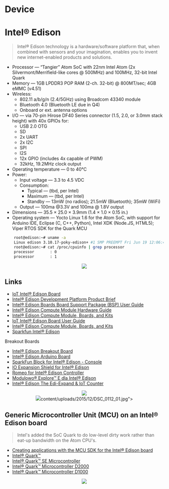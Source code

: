 # Device

# Intel® Edison

> Intel® Edison technology is a hardware/software platform that, when combined with sensors and your imagination, enables you to invent new internet-enabled products and solutions.

- Processor — “Tangier” Atom SoC with 22nm Intel Atom (2x Silvermont/Merrifield-like cores @ 500MHz) and 100MHz, 32-bit Intel Quark
- Memory — 1GB LPDDR3 POP RAM (2-ch. 32-bit) @ 800MT/sec; 4GB eMMC (v4.51)
- Wireless:
  - 802.11 a/b/g/n (2.4/5GHz) using Broadcom 43340 module
  - Bluetooth 4.0 (Bluetooth LE due in Q4)
  - Onboard or ext. antenna options
- I/O — via 70-pin Hirose DF40 Series connector (1.5, 2.0, or 3.0mm stack height) with 40x GPIOs for:
  - USB 2.0 OTG
  - SD
  - 2x UART
  - 2x I2C
  - SPI
  - I2S
  - 12x GPIO (includes 4x capable of PWM)
  - 32kHz, 19.2MHz clock output
- Operating temperature — 0 to 40°C
- Power:
  - Input voltage — 3.3 to 4.5 VDC
  - Consumption:
    - Typical — (tbd, per Intel)
    - Maximum — (tbd, per Intel)
    - Standby — 13mW (no radios); 21.5mW (Bluetooth); 35mW (WiFi)
  - Output — 100ma @3.3V and 100ma @ 1.8V output
- Dimensions — 35.5 × 25.0 × 3.9mm (1.4 × 1.0 × 0.15 in.)
- Operating system — Yocto Linux 1.6 for the Atom SoC, with support for Arduino IDE, Eclipse (C, C++, Python), Intel XDK (Node.JS, HTML5); Viper RTOS SDK for the Quark MCU

```sh
    root@edison:~# uname -a
    Linux edison 3.10.17-poky-edison+ #1 SMP PREEMPT Fri Jun 19 12:06:40 CEST 2015 i686 GNU/Linux
    root@edison:~# cat /proc/cpuinfo | grep processor
    processor       : 0
    processor       : 1
```

<center><img src="https://cdn.sparkfun.com//assets/parts/1/0/0/1/1/SparkFun_Edison_Boards-14.jpg"></center>

## Links

- [IoT Intel® Edison Board](https://software.intel.com/en-us/iot/hardware/edison)
- [Intel® Edison Development Platform Product Brief](http://download.intel.com/support/edison/sb/edison_pb_331179002.pdf)
- [Intel® Edison Boards Board Support Package (BSP) User Guide](http://www.intel.com/support/edison/sb/CS-035278.htm)
- [Intel® Edison Compute Module Hardware Guide](http://download.intel.com/support/edison/sb/edisonmodule_hg_331189004.pdf)
- [Intel® Edison Compute Module, Boards, and Kits](http://www.intel.com/content/www/us/en/do-it-yourself/edison.html)
- [IoT Intel® Edison Board User Guide](https://software.intel.com/en-us/intel-edison-board-user-guide)
- [Intel® Edison Compute Module, Boards, and Kits](https://www-ssl.intel.com/content/www/us/en/do-it-yourself/edison.html#kits)
- [Sparkfun Intel® Edison](https://www.sparkfun.com/categories/272)

Breakout Boards

- [Intel® Edison Breakout Board](http://download.intel.com/support/edison/sb/edisonbreakout_hg_331190006.pdf)
- [Intel® Edison Arduino Board](http://download.intel.com/support/edison/sb/edisonarduino_hg_331191007.pdf)
- [SparkFun Block for Intel® Edison - Console](https://www.sparkfun.com/products/13039)
- [IO Expansion Shield for Intel® Edison](http://www.dfrobot.com/index.php?route=product/product&path=166&product_id=1244#.VlkYuG1ME_M)
- [Romeo for Intel® Edison Controller](http://www.dfrobot.com/index.php?route=product/product&path=166&product_id=1241#.VlkY9G1ME_M)
- [Modulowo® Explore™ E dla Intel® Edison](https://store.modulowo.com/pl/p/Modulowo-Explore-E-dla-Intel-Edison/400)
- [Intel® Edison The Edi-Expand & IoT Counter](https://www.kickstarter.com/projects/tekt/the-iot-counter-supercharging-an-internet-of-numbe)

<center><img src="https://cdn.sparkfun.com//assets/parts/1/0/0/1/1/13025-04.jpg"></center>
<center><img src="https://cdn.sparkfun.com//assets/parts/1/0/1/3/9/13097-06.jpg">content/uploads/2015/12/DSC_0112_01.jpg"></center>

## Generic Microcontroller Unit (MCU) on an Intel® Edison board

> Intel's added the SoC Quark to do low-level dirty work rather than eat-up bandwidth on the Atom CPU's.

- [Creating applications with the MCU SDK for the Intel® Edison board](https://software.intel.com/en-us/creating-applications-with-mcu-sdk-for-intel-edison-board)
- [Intel® Quark™](https://en.wikipedia.org/wiki/Intel_Quark)
- [Intel® Quark™ SE Microcontroller](http://www.intel.com/content/www/us/en/embedded/products/quark/mcu/se-soc/overview.html)
- [Intel® Quark™ Microcontroller D2000](http://www.intel.com/content/www/us/en/embedded/products/quark/mcu/d2000/overview.html)
- [Intel® Quark™ Microcontroller D1000](http://www.intel.com/content/www/us/en/embedded/products/quark/mcu/d1000/overview.html)

<center><img src="https://software.intel.com/sites/default/files/did_feeds_images/4335AAD2-4104-48BC-8F26-127EB1102AF8/4335AAD2-4104-48BC-8F26-127EB1102AF8-imageId=78a88837-3b20-4f47-9cb5-0e56f795102e.png"></center>